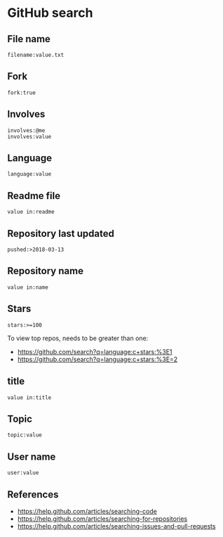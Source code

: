 # GitHub search

## File name

~~~
filename:value.txt
~~~

## Fork

~~~
fork:true
~~~

## Involves

~~~
involves:@me
involves:value
~~~

## Language

~~~
language:value
~~~

## Readme file

~~~
value in:readme
~~~

## Repository last updated

~~~
pushed:>2018-03-13
~~~

## Repository name

~~~
value in:name
~~~

## Stars

~~~
stars:>=100
~~~

To view top repos, needs to be greater than one:

- <https://github.com/search?q=language:c+stars:%3E1>
- <https://github.com/search?q=language:c+stars:%3E=2>

## title

~~~
value in:title
~~~

## Topic

~~~
topic:value
~~~

## User name

~~~
user:value
~~~

## References

- <https://help.github.com/articles/searching-code>
- <https://help.github.com/articles/searching-for-repositories>
- <https://help.github.com/articles/searching-issues-and-pull-requests>
